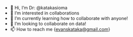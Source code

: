 - 👋 Hi, I’m Dr: @katakasioma
- 👀 I’m interested in collaborations
- 🌱 I’m currently learning how to collaborate with anyone!
- 💞️ I’m looking to collaborate on data!
- 📫 How to reach me {evanskataka@gmail.com}

<!---
katakasioma/katakasioma is a ✨ special ✨ repository because its `README.md` (this file) appears on your GitHub profile.
You can click the Preview link to take a look at your changes.
--->
